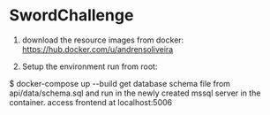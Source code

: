 # SwordChallenge

1) download the resource images from docker: https://hub.docker.com/u/andrensoliveira 

2) Setup the environment run from root:

  $ docker-compose up --build
  get database schema file from api/data/schema.sql and run in the newly created mssql server in the container.
  access frontend at localhost:5006
